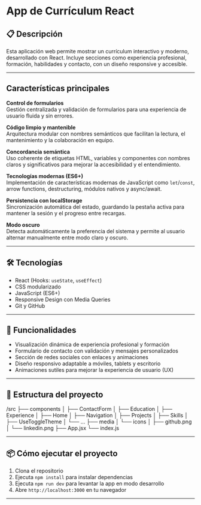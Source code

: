 # App de Currículum React

## 📋 Descripción

Esta aplicación web permite mostrar un currículum interactivo y moderno, desarrollado con React. Incluye secciones como experiencia profesional, formación, habilidades y contacto, con un diseño responsive y accesible.

---

## Características principales

**Control de formularios**  
Gestión centralizada y validación de formularios para una experiencia de usuario fluida y sin errores.

**Código limpio y mantenible**  
Arquitectura modular con nombres semánticos que facilitan la lectura, el mantenimiento y la colaboración en equipo.

**Concordancia semántica**  
Uso coherente de etiquetas HTML, variables y componentes con nombres claros y significativos para mejorar la accesibilidad y el entendimiento.

**Tecnologías modernas (ES6+)**  
Implementación de características modernas de JavaScript como `let`/`const`, arrow functions, destructuring, módulos nativos y async/await.

**Persistencia con localStorage**  
Sincronización automática del estado, guardando la pestaña activa para mantener la sesión y el progreso entre recargas.

**Modo oscuro**  
Detecta automáticamente la preferencia del sistema y permite al usuario alternar manualmente entre modo claro y oscuro.

---

## 🛠 Tecnologías

- React (Hooks: `useState`, `useEffect`)  
- CSS modularizado  
- JavaScript (ES6+)  
- Responsive Design con Media Queries
- Git y GitHub

---

## 🚀 Funcionalidades

- Visualización dinámica de experiencia profesional y formación  
- Formulario de contacto con validación y mensajes personalizados  
- Sección de redes sociales con enlaces y animaciones  
- Diseño responsivo adaptable a móviles, tablets y escritorio  
- Animaciones sutiles para mejorar la experiencia de usuario (UX)

---

## 📁 Estructura del proyecto
/src
├── components
│ ├── ContactForm
│ ├── Education
│ ├── Experience
│ ├── Home
│ ├── Navigation
│ ├── Projects
│ ├── Skills
│ ├── UseToggleTheme
│ └── ...
├── media
│ └── icons
│ ├── github.png
│ └── linkedin.png
├── App.jsx
└── index.js

---

## 📦 Cómo ejecutar el proyecto

1. Clona el repositorio  
2. Ejecuta `npm install` para instalar dependencias  
3. Ejecuta `npm run dev` para levantar la app en modo desarrollo  
4. Abre `http://localhost:3000` en tu navegador

---
